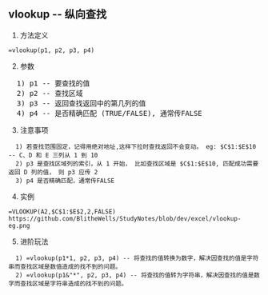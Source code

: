 ## vlookup -- 纵向查找
1. 方法定义
  ```excel
  =vlookup(p1, p2, p3, p4)
  ```
2. 参数
<pre>
  1) p1 -- 要查找的值
  2) p2 -- 查找区域
  3) p3 -- 返回查找返回中的第几列的值
  4) p4 -- 是否精确匹配 (TRUE/FALSE), 通常传FALSE
</pre>

3. 注意事项
```
  1) 若查找范围固定，记得用绝对地址,这样下拉时查找返回不会变动。 eg: $C$1:$E$10 -- C、D 和 E 三列从 1 到 10
  2) p3 是查找区域列的索引，从 1 开始， 比如查找区域是 $C$1:$E$10, 匹配成功需要返回 D 列的值， 则 p3 应传 2
  3) p4 是否精确匹配，通常传FALSE
```

4. 实例
```
=VLOOKUP(A2,$C$1:$E$2,2,FALSE)
https://github.com/BlitheWells/StudyNotes/blob/dev/excel/vlookup-eg.png
```
5. 进阶玩法
```
  1) =vlookup(p1*1, p2, p3, p4) -- 将查找的值转换为数字，解决因查找的值是字符串而查找区域是数值造成的找不到的问题。
  2) =vlookup(p1&"*", p2, p3, p4) -- 将查找的值转为字符串，解决因查找的值是数字而查找区域是字符串造成的找不到的问题。
```
